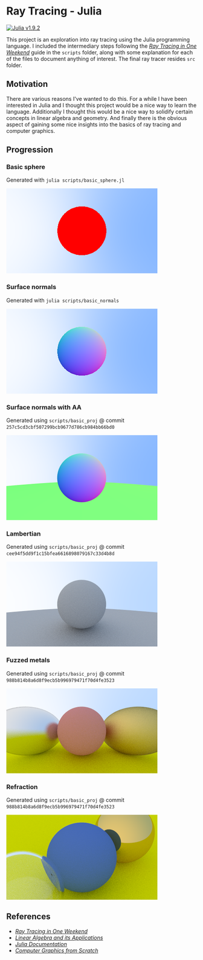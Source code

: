 
# Ray Tracing - Julia

[![Julia v1.9.2](https://img.shields.io/badge/Julia-v1.9.2-blue.svg)](https://julialang.org/downloads/oldreleases/#v192)

This project is an exploration into ray tracing using the Julia programming language. I included the intermediary steps following the [_Ray Tracing in One Weekend_](https://raytracing.github.io/books/RayTracingInOneWeekend.html) guide in the `scripts` folder, along with some explanation for each of the files to document anything of interest. The final ray tracer resides `src` folder.

## Motivation

There are various reasons I've wanted to do this.
For a while I have been interested in Julia and I thought this project would be a nice way to learn the language.
Additionally I thought this would be a nice way to solidify certain concepts in linear algebra and geometry.
And finally there is the obvious aspect of gaining some nice insights into the basics of ray tracing and computer graphics.

## Progression

### Basic sphere

Generated with `julia scripts/basic_sphere.jl`

![sphere](assets/red_sphere.png)

### Surface normals

Generated with `julia scripts/basic_normals`

![normals](assets/basic_normals.png)

### Surface normals with AA

Generated using `scripts/basic_proj` @ commit `257c5cd3cbf507299bcb9677d786cb984bb66bd0`

![normals_w_AA](assets/normals_with_AA.png)

### Lambertian

Generated using `scripts/basic_proj` @ commit `cee94f5dd9f1c15bfea6616898079167c33d4b8d`

![lambertian](assets/correct_lambertian.png)

### Fuzzed metals

Generated using `scripts/basic_proj` @ commit `988b814b8a6d8f9ecb5b996979471f70d4fe3523`

![fuzzed_metal](assets/fuzzed_metals.png)

### Refraction

Generated using `scripts/basic_proj` @ commit `988b814b8a6d8f9ecb5b996979471f70d4fe3523`

![refraction_demo](assets/refraction.png)

## References

- [_Ray Tracing in One Weekend_](https://raytracing.github.io/books/RayTracingInOneWeekend.html)
- [_Linear Algebra and its Applications_](https://www.pearson.com/en-us/subject-catalog/p/linear-algebra-and-its-applications/P200000006235)
- [_Julia Documentation_](https://docs.julialang.org/en/v1/)
- [_Computer Graphics from Scratch_](https://gabrielgambetta.com/computer-graphics-from-scratch/)
